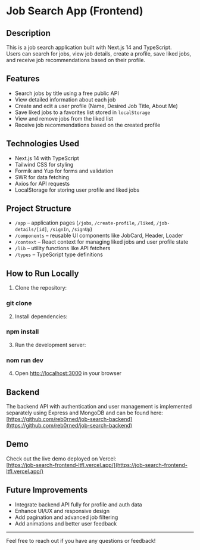 # Job Search App (Frontend)

## Description

This is a job search application built with Next.js 14 and TypeScript.  
Users can search for jobs, view job details, create a profile, save liked jobs, and receive job recommendations based on their profile.

## Features

- Search jobs by title using a free public API
- View detailed information about each job
- Create and edit a user profile (Name, Desired Job Title, About Me)
- Save liked jobs to a favorites list stored in `localStorage`
- View and remove jobs from the liked list
- Receive job recommendations based on the created profile

## Technologies Used

- Next.js 14 with TypeScript
- Tailwind CSS for styling
- Formik and Yup for forms and validation
- SWR for data fetching
- Axios for API requests
- LocalStorage for storing user profile and liked jobs

## Project Structure

- `/app` – application pages (`/jobs`, `/create-profile`, `/liked`, `/job-details/[id]`, `/signIn`, `/signUp`)
- `/components` – reusable UI components like JobCard, Header, Loader
- `/context` – React context for managing liked jobs and user profile state
- `/lib` – utility functions like API fetchers
- `/types` – TypeScript type definitions

## How to Run Locally

1. Clone the repository:
### git clone [<frontend repo url>](https://github.com/reb0rned/job-search-Frontend.git)
2. Install dependencies:
### npm install
3. Run the development server:
### nom run dev
4. Open [http://localhost:3000](http://localhost:3000) in your browser

## Backend

The backend API with authentication and user management is implemented separately using Express and MongoDB and can be found here:  
[https://github.com/reb0rned/job-search-backend](https://github.com/reb0rned/job-search-backend)

## Demo

Check out the live demo deployed on Vercel:  
[https://job-search-frontend-ltfl.vercel.app/](https://job-search-frontend-ltfl.vercel.app/)

## Future Improvements

- Integrate backend API fully for profile and auth data
- Enhance UI/UX and responsive design
- Add pagination and advanced job filtering
- Add animations and better user feedback

---

Feel free to reach out if you have any questions or feedback!
